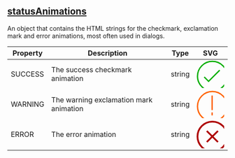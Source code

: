 ## [statusAnimations](src/constants/statusAnimations.ts)

An object that contains the HTML strings for the checkmark, exclamation mark and error animations, most often used in
dialogs.

| Property | Description | Type | SVG |
|----------|-------------|------|-----|
| SUCCESS | The success checkmark animation | string | <svg xmlns="http://www.w3.org/2000/svg" width="72px" height="72px"><g fill="none" stroke="#04ae00" stroke-width="3"><circle cx="36" cy="36" r="34" style="stroke-dasharray:240px, 240px; stroke-dashoffset: 480px; animation: checkmark-circle 0.6s ease-in-out backwards; animation-delay: .8s;"></circle><path d="M17.417,37.778l9.93,9.909l25.444-25.393" style="stroke-dasharray:50px, 50px; stroke-dashoffset: 0px; animation: checkmark 0.25s ease-in-out 0.7s backwards; animation-delay: .8s;"></path></g></svg> |
| WARNING | The warning exclamation mark animation | string | <svg xmlns="http://www.w3.org/2000/svg" width="72px" height="72px"><g fill="none" stroke="#ff6400" stroke-width="3"><circle cx="36" cy="36" r="34" style="stroke-dasharray:240px, 240px; stroke-dashoffset: 480px; animation: checkmark-circle 0.6s ease-in-out backwards; animation-delay: .8s;"></circle><path className="path_1" d="M35.5,49.5l0-38.2" style="stroke-dasharray:50px, 50px; stroke-dashoffset: -5px; animation: checkmark 0.25s ease-in-out 0.7s backwards; animation-delay: .8s;"></path><path className="path_2" d="M35.5,56.6l0-6.7" style="stroke-dasharray:50px, 50px; stroke-dashoffset: 0px;  animation: checkmark 0.25s ease-in-out 0.7s backwards; animation-delay: .8s;"></path></g></svg> |
| ERROR | The error animation | string | <svg xmlns="http://www.w3.org/2000/svg" width="72px" height="72px"><g fill="none" stroke="#AE0000" stroke-width="4"><circle cx="36" cy="36" r="34" style="stroke-dasharray: 240px; stroke-dashoffset: 480px; animation: checkmark-circle 0.6s ease-in-out backwards; animation-delay: .8s;"/><path d="M23.28,48.7L48.72,23.3" style="stroke-dasharray: 50px; stroke-dashoffset: 0; animation: checkmark 0.25s ease-in-out 0.7s backwards; animation-delay: .8s;"/><path d="M23.28,23.3L48.72,48.7" style="stroke-dasharray: 50px; stroke-dashoffset: 0; animation: checkmark 0.25s ease-in-out 0.7s backwards; animation-delay: .8s;"/></g></svg> |
